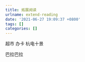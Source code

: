 ```yaml
---
title: 拓展阅读
urlname: extend-reading
date: '2021-06-27 19:09:37 +0800'
tags: []
categories: []
---
```


超市
办卡
杭电十景
​

巴拉巴拉
​

​

​
